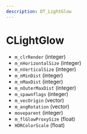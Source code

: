 ```yaml
---
description: DT_LightGlow
---
```


# CLightGlow


* `m_clrRender` (integer)
* `m_nHorizontalSize` (integer)
* `m_nVerticalSize` (integer)
* `m_nMinDist` (integer)
* `m_nMaxDist` (integer)
* `m_nOuterMaxDist` (integer)
* `m_spawnflags` (integer)
* `m_vecOrigin` (vector)
* `m_angRotation` (vector)
* `moveparent` (integer)
* `m_flGlowProxySize` (float)
* `HDRColorScale` (float)
